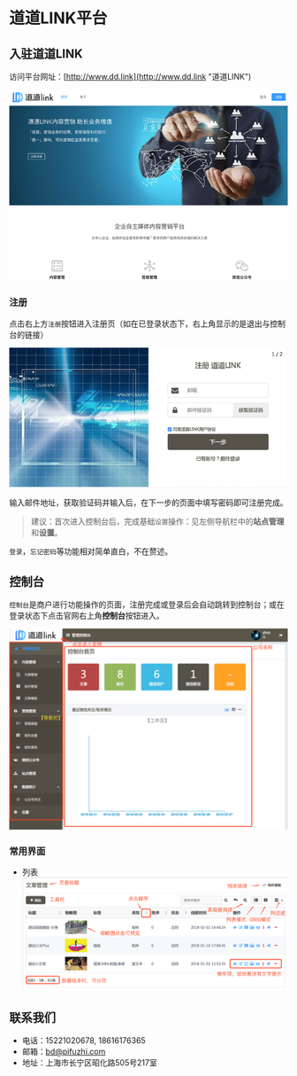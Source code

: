 # 道道LINK平台

## 入驻道道LINK

访问平台网址：[http://www.dd.link](http://www.dd.link "道道LINK")

![](/assets/00homepage.png)

### 注册

点击右上方`注册`按钮进入注册页（如在已登录状态下，右上角显示的是退出与控制台的链接）

![](/assets/01register.png)

输入邮件地址，获取验证码并输入后，在下一步的页面中填写密码即可注册完成。

> 建议：首次进入控制台后，完成基础`设置`操作：见左侧导航栏中的**站点管理**和**设置**。

`登录`，`忘记密码`等功能相对简单直白，不在赘述。

## 控制台

`控制台`是商户进行功能操作的页面，注册完成或登录后会自动跳转到控制台；或在登录状态下点击官网右上角**控制台**按钮进入。

![](/assets/02console.png)

### 常用界面

* 列表![](/assets/03ui_list.png)

## 联系我们

* 电话：15221020678, 18616176365
* 邮箱：bd@pifuzhi.com
* 地址：上海市长宁区昭化路505号217室



